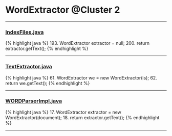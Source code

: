 # WordExtractor @Cluster 2

***

### [IndexFiles.java](https://searchcode.com/codesearch/view/94960725/)
{% highlight java %}
193. WordExtractor extractor = null;
200. return extractor.getText();
{% endhighlight %}

***

### [TextExtractor.java](https://searchcode.com/codesearch/view/107461104/)
{% highlight java %}
61. WordExtractor we = new WordExtractor(is);
62. return we.getText();
{% endhighlight %}

***

### [WORDParserImpl.java](https://searchcode.com/codesearch/view/11485147/)
{% highlight java %}
17. WordExtractor extractor = new WordExtractor(document);
18. return extractor.getText();
{% endhighlight %}

***

